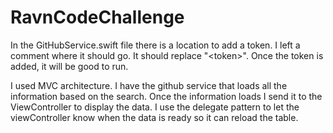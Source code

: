 # RavnCodeChallenge

In the GitHubService.swift file there is a location to add a token. I left a comment where it should go. It should replace "\<token\>".
Once the token is added, it will be good to run. 

I used MVC architecture. I have the github service that loads all the information based on the search. Once the information loads
I send it to the ViewController to display the data. I use the delegate pattern to let the viewController know when the data is ready
so it can reload the table. 
